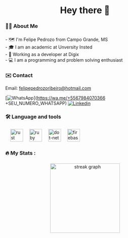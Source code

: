 
###

<h1 align="center">Hey there 👋</h1>

###

<h3 align="left">👩‍💻  About Me</h3>

###

<p align="left">- 🗺️ I'm Felipe Pedrozo from Campo Grande, MS<br>- 🎓 I am an academic at Unversity Insted<br> - 🔭 
Working as a developer at Digix <br>- 💻 I am a programming and problem solving enthusiast</p>

<h3 align="left">✉️  Contact</h3>

 Email: felipepedrozoribeiro@hotmail.com

[![WhatsApp](https://img.shields.io/badge/WhatsApp-25D366?style=for-the-badge&logo=whatsapp&logoColor=white)](https://wa.me/+5567984070366 +SEU_NUMERO_WHATSAPP)
 [![Linkedin](https://img.shields.io/badge/LinkedIn-0077B5?style=for-the-badge&logo=linkedin&logoColor=white)](https://www.linkedin.com/in/felipe-pedrozo-234076273/)

###

<h3 align="left">🛠 Language and tools</h3>

###

<div align="left">
  
  <img width="12" />
  <img src="https://img.shields.io/badge/PHP-777BB4?style=for-the-badge&logo=php&logoColor=white" height="40" alt="rust logo"  />
  <img width="12" />
  <img src="https://img.shields.io/badge/HTML-239120?style=for-the-badge&logo=html5&logoColor=white" height="40" alt="ruby logo"  />
  <img width="12" />
  <img src="https://img.shields.io/badge/CSS3-1572B6?style=for-the-badge&logo=css3&logoColor=white" height="40" alt="dot-net logo"  />
  <img width="12" />
  <img src="https://img.shields.io/badge/MySQL-005C84?style=for-the-badge&logo=mysql&logoColor=white" height="40" alt="firebase logo"  />  
</div>

###

<h3 align="left">🔥   My Stats :</h3>

###

<div align="center">
  <img src="https://streak-stats.demolab.com?user=pedrozo0901&locale=en&mode=daily&theme=dark&hide_border=false&border_radius=5&order=3" height="220" alt="streak graph"  />
</div>

###
